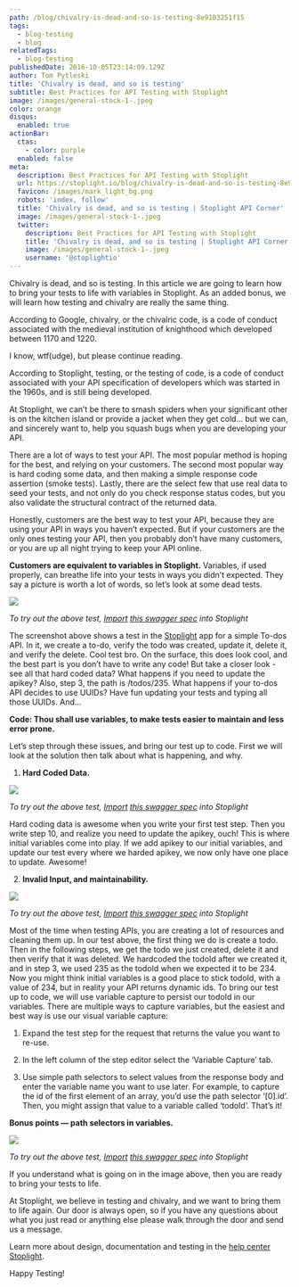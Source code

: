 ```yaml
---
path: /blog/chivalry-is-dead-and-so-is-testing-8e9103251f15
tags:
  - blog-testing
  - blog
relatedTags:
  - blog-testing
publishedDate: 2016-10-05T23:14:09.129Z
author: Tom Pytleski
title: 'Chivalry is dead, and so is testing'
subtitle: Best Practices for API Testing with Stoplight
image: /images/general-stock-1-.jpeg
color: orange
disqus:
  enabled: true
actionBar:
  ctas:
    - color: purple
  enabled: false
meta:
  description: Best Practices for API Testing with Stoplight
  url: https://stoplight.io/blog/chivalry-is-dead-and-so-is-testing-8e9103251f15/
  favicon: /images/mark_light_bg.png
  robots: 'index, follow'
  title: 'Chivalry is dead, and so is testing | Stoplight API Corner'
  image: /images/general-stock-1-.jpeg
  twitter:
    description: Best Practices for API Testing with Stoplight
    title: 'Chivalry is dead, and so is testing | Stoplight API Corner'
    image: /images/general-stock-1-.jpeg
    username: '@stoplightio'
---
```


Chivalry is dead, and so is testing. In this article we are going to learn how to bring your tests to life with variables in Stoplight. As an added bonus, we will learn how testing and chivalry are really the same thing.

According to Google, chivalry, or the chivalric code, is a code of conduct associated with the medieval institution of knighthood which developed between 1170 and 1220.

I know, wtf(udge), but please continue reading.

According to Stoplight, testing, or the testing of code, is a code of conduct associated with your API specification of developers which was started in the 1960s, and is still being developed.

At Stoplight, we can’t be there to smash spiders when your significant other is on the kitchen island or provide a jacket when they get cold… but we can, and sincerely want to, help you squash bugs when you are developing your API.

There are a lot of ways to test your API. The most popular method is hoping for the best, and relying on your customers. The second most popular way is hard coding some data, and then making a simple response code assertion (smoke tests). Lastly, there are the select few that use real data to seed your tests, and not only do you check response status codes, but you also validate the structural contract of the returned data.

Honestly, customers are the best way to test your API, because they are using your API in ways you haven’t expected. But if your customers are the only ones testing your API, then you probably don’t have many customers, or you are up all night trying to keep your API online.

**Customers are equivalent to variables in Stoplight.** Variables, if used properly, can breathe life into your tests in ways you didn’t expected. They say a picture is worth a lot of words, so let’s look at some dead tests.

![](https://cdn-images-1.medium.com/max/800/0*D7OMQYjOHt3rn-6u.)

_To try out the above test, [Import](https://help.stoplight.io/docs/basics/creating-or-importing-a-new-api) [this swagger spec](https://api.stoplight.io/v1/versions/7s7aRW9kYkZsjcRgL/export/stoplight.json) into Stoplight_

The screenshot above shows a test in the [Stoplight](https://app.stoplight.io) app for a simple To-dos API. In it, we create a to-do, verify the todo was created, update it, delete it, and verify the delete. Cool test bro. On the surface, this does look cool, and the best part is you don’t have to write any code! But take a closer look - see all that hard coded data? What happens if you need to update the apikey? Also, step 3, the path is /todos/235. What happens if your to-dos API decides to use UUIDs? Have fun updating your tests and typing all those UUIDs. And…

**Code: Thou shall use variables, to make tests easier to maintain and less error prone.**

Let’s step through these issues, and bring our test up to code. First we will look at the solution then talk about what is happening, and why.

1. **Hard Coded Data.**

![](https://cdn-images-1.medium.com/max/800/0*H88tFMDSlaEsRdhF.)

_To try out the above test, [Import](https://help.stoplight.io/docs/basics/creating-or-importing-a-new-api) [this swagger spec](https://api.stoplight.io/v1/versions/pB8p56oTFBRZQiDEh/export/stoplight.json) into Stoplight_

Hard coding data is awesome when you write your first test step. Then you write step 10, and realize you need to update the apikey, ouch! This is where initial variables come into play. If we add apikey to our initial variables, and update our test every where we harded apikey, we now only have one place to update. Awesome!

2. **Invalid Input, and maintainability.**

![](https://cdn-images-1.medium.com/max/800/0*9yoMickrEJAkRnYY.)

_To try out the above test, [Import](https://help.stoplight.io/docs/basics/creating-or-importing-a-new-api) [this swagger spec](https://api.stoplight.io/v1/versions/jJjjqLoniNWsBAGeD/export/stoplight.json) into Stoplight_

Most of the time when testing APIs, you are creating a lot of resources and cleaning them up. In our test above, the first thing we do is create a todo. Then in the following steps, we get the todo we just created, delete it and then verify that it was deleted. We hardcoded the todoId after we created it, and in step 3, we used 235 as the todoId when we expected it to be 234. Now you might think initial variables is a good place to stick todoId, with a value of 234, but in reality your API returns dynamic ids. To bring our test up to code, we will use variable capture to persist our todoId in our variables. There are multiple ways to capture variables, but the easiest and best way is use our visual variable capture:

1. Expand the test step for the request that returns the value you want to re-use.

1. In the left column of the step editor select the ‘Variable Capture’ tab.

1. Use simple path selectors to select values from the response body and enter the variable name you want to use later. For example, to capture the id of the first element of an array, you’d use the path selector ‘[0].id’. Then, you might assign that value to a variable called ‘todoId’. That’s it!

**Bonus points — path selectors in variables.**

![](https://cdn-images-1.medium.com/max/800/0*yr5vm-P-Jg3NzkJJ.)

_To try out the above test, [Import](https://help.stoplight.io/docs/basics/creating-or-importing-a-new-api) [this swagger spec](https://api.stoplight.io/v1/versions/SXzwWdrfEPJcJABZg/export/stoplight.json) into Stoplight_

If you understand what is going on in the image above, then you are ready to bring your tests to life.

At Stoplight, we believe in testing and chivalry, and we want to bring them to life again. Our door is always open, so if you have any questions about what you just read or anything else please walk through the door and send us a message.

Learn more about design, documentation and testing in the [help center Stoplight](https://help.stoplight.io/).

Happy Testing!
